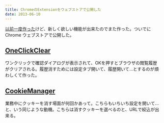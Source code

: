 ```yaml
---
title: ChromeのExtensionをウェブストアで公開した
date: 2013-06-10
---
```


[以前一度作った](/posts/2013/history-clear-chrome-extension.html)けど、新しく欲しい機能が出来たのでまた作った。ついでにChrome ウェブストアで公開した。

## [OneClickClear](https://chrome.google.com/webstore/detail/oneclickclear/ohhopklkkjljpjhenigiablpgooanpjb)

ワンクリックで確認ダイアログが表示されて、OKを押すとブラウザの閲覧履歴がクリアされる。履歴消すためには設定タブ開いて、履歴開いて…とするのが煩わしくて作った。

## [CookieManager](https://chrome.google.com/webstore/detail/cookiemanager/ecnfgpebfncdeoomhpbfcbnamhkcmgjf)

業務中にクッキーを消す場面が何回かあって。こちらもいちいち設定を開いて…と、いう同じような動機。こちらは消すクッキーを選べるのと、URLで絞込が出来る。

